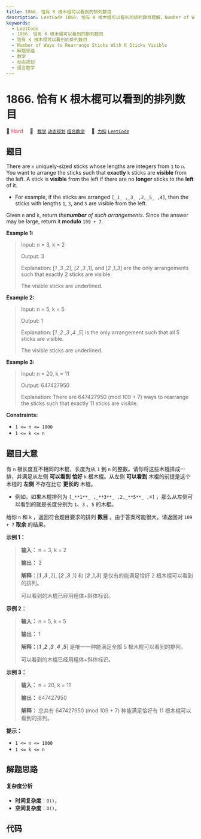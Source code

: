 ```yaml
---
title: 1866. 恰有 K 根木棍可以看到的排列数目
description: LeetCode 1866. 恰有 K 根木棍可以看到的排列数目题解，Number of Ways to Rearrange Sticks With K Sticks Visible，包含解题思路、复杂度分析以及完整的 JavaScript 代码实现。
keywords:
  - LeetCode
  - 1866. 恰有 K 根木棍可以看到的排列数目
  - 恰有 K 根木棍可以看到的排列数目
  - Number of Ways to Rearrange Sticks With K Sticks Visible
  - 解题思路
  - 数学
  - 动态规划
  - 组合数学
---
```


# 1866. 恰有 K 根木棍可以看到的排列数目

🔴 <font color=#ff334b>Hard</font>&emsp; 🔖&ensp; [`数学`](/tag/math.md) [`动态规划`](/tag/dynamic-programming.md) [`组合数学`](/tag/combinatorics.md)&emsp; 🔗&ensp;[`力扣`](https://leetcode.cn/problems/number-of-ways-to-rearrange-sticks-with-k-sticks-visible) [`LeetCode`](https://leetcode.com/problems/number-of-ways-to-rearrange-sticks-with-k-sticks-visible)

## 题目

There are `n` uniquely-sized sticks whose lengths are integers from `1` to
`n`. You want to arrange the sticks such that **exactly** `k` sticks are
**visible** from the left. A stick is **visible** from the left if there are
no **longer**  sticks to the **left** of it.

  * For example, if the sticks are arranged `[_1_ ,_3_ ,2,_5_ ,4]`, then the sticks with lengths `1`, `3`, and `5` are visible from the left.

Given `n` and `k`, return _the**number** of such arrangements_. Since the
answer may be large, return it **modulo** `109 + 7`.



**Example 1:**

> Input: n = 3, k = 2
> 
> Output: 3
> 
> Explanation: [_1_ ,_3_ ,2], [_2_ ,_3_ ,1], and [_2_ ,1,_3_] are the only arrangements such that exactly 2 sticks are visible.
> 
> The visible sticks are underlined.

**Example 2:**

> Input: n = 5, k = 5
> 
> Output: 1
> 
> Explanation: [_1_ ,_2_ ,_3_ ,_4_ ,_5_] is the only arrangement such that all 5 sticks are visible.
> 
> The visible sticks are underlined.

**Example 3:**

> Input: n = 20, k = 11
> 
> Output: 647427950
> 
> Explanation: There are 647427950 (mod 109 + 7) ways to rearrange the sticks such that exactly 11 sticks are visible.

**Constraints:**

  * `1 <= n <= 1000`
  * `1 <= k <= n`


## 题目大意

有 `n` 根长度互不相同的木棍，长度为从 `1` 到 `n` 的整数。请你将这些木棍排成一排，并满足从左侧 **可以看到** **恰好** `k`
根木棍。从左侧 **可以看到** 木棍的前提是这个木棍的 **左侧** 不存在比它 **更长的** 木棍。

  * 例如，如果木棍排列为 `[_**1**_ ,_**3**_ ,2,_**5**_ ,4]` ，那么从左侧可以看到的就是长度分别为 `1`、`3` 、`5` 的木棍。

给你 `n` 和 `k` ，返回符合题目要求的排列 **数目** 。由于答案可能很大，请返回对 `109 + 7` **取余** 的结果。

**示例 1：**

> 
> 
> 
> 
> 
> **输入：** n = 3, k = 2
> 
> **输出：** 3
> 
> **解释：**[**_1_** ,**_3_** ,2], [_**2**_ ,_**3**_ ,1] 和 [_**2**_ ,1,_**3**_] 是仅有的能满足恰好 2 根木棍可以看到的排列。
> 
> 可以看到的木棍已经用粗体+斜体标识。
> 
> 

**示例 2：**

> 
> 
> 
> 
> 
> **输入：** n = 5, k = 5
> 
> **输出：** 1
> 
> **解释：**[_**1**_ ,_**2**_ ,_**3**_ ,_**4**_ ,_**5**_] 是唯一一种能满足全部 5 根木棍可以看到的排列。
> 
> 可以看到的木棍已经用粗体+斜体标识。
> 
> 

**示例 3：**

> 
> 
> 
> 
> 
> **输入：** n = 20, k = 11
> 
> **输出：** 647427950
> 
> **解释：** 总共有 647427950 (mod 109 + 7) 种能满足恰好有 11 根木棍可以看到的排列。
> 
> 

**提示：**

  * `1 <= n <= 1000`
  * `1 <= k <= n`


## 解题思路

#### 复杂度分析

- **时间复杂度**：`O()`，
- **空间复杂度**：`O()`，

## 代码

```javascript

```